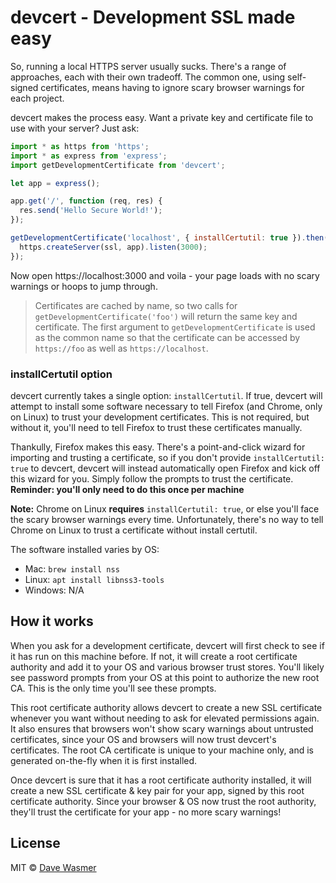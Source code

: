# devcert - Development SSL made easy

So, running a local HTTPS server usually sucks. There's a range of approaches,
each with their own tradeoff. The common one, using self-signed certificates,
means having to ignore scary browser warnings for each project.

devcert makes the process easy. Want a private key and certificate file to use
with your server? Just ask:

```js
import * as https from 'https';
import * as express from 'express';
import getDevelopmentCertificate from 'devcert';

let app = express();

app.get('/', function (req, res) {
  res.send('Hello Secure World!');
});

getDevelopmentCertificate('localhost', { installCertutil: true }).then((ssl) => {
  https.createServer(ssl, app).listen(3000);
});
```

Now open https://localhost:3000 and voila - your page loads with no scary
warnings or hoops to jump through.

> Certificates are cached by name, so two calls for
`getDevelopmentCertificate('foo')` will return the same key and certificate. The
first argument to `getDevelopmentCertificate` is used as the common name so that
the certificate can be accessed by `https://foo` as well as `https://localhost`.

### installCertutil option

 devcert currently takes a single option: `installCertutil`. If true, devcert
 will attempt to install some software necessary to tell Firefox (and Chrome,
 only on Linux) to trust your development certificates. This is not required,
 but without it, you'll need to tell Firefox to trust these certificates
 manually.

Thankully, Firefox makes this easy. There's a point-and-click wizard for
importing and trusting a certificate, so if you don't provide `installCertutil:
true` to devcert, devcert will instead automatically open Firefox and kick off
this wizard for you. Simply follow the prompts to trust the certificate.
**Reminder: you'll only need to do this once per machine**

**Note:** Chrome on Linux **requires** `installCertutil: true`, or else you'll
face the scary browser warnings every time. Unfortunately, there's no way to
tell Chrome on Linux to trust a certificate without install certutil.

The software installed varies by OS:

* Mac: `brew install nss`
* Linux: `apt install libnss3-tools`
* Windows: N/A

## How it works

When you ask for a development certificate, devcert will first check to see if
it has run on this machine before. If not, it will create a root certificate
authority and add it to your OS and various browser trust stores. You'll likely
see password prompts from your OS at this point to authorize the new root CA.
This is the only time you'll see these prompts.

This root certificate authority allows devcert to create a new SSL certificate
whenever you want without needing to ask for elevated permissions again. It also
ensures that browsers won't show scary warnings about untrusted certificates,
since your OS and browsers will now trust devcert's certificates. The root CA
certificate is unique to your machine only, and is generated on-the-fly when it
is first installed.

Once devcert is sure that it has a root certificate authority installed, it will
create a new SSL certificate & key pair for your app, signed by this root
certificate authority. Since your browser & OS now trust the root authority,
they'll trust the certificate for your app - no more scary warnings!

## License

MIT © [Dave Wasmer](http://davewasmer.com)
